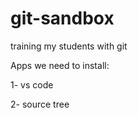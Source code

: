 # git-sandbox
training my students with git

Apps we need to install:

1-  vs code

2- source tree  
  

